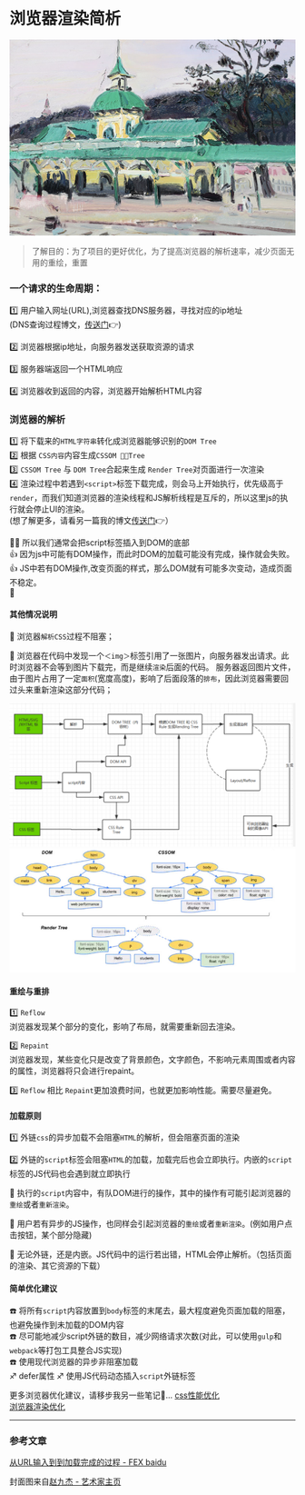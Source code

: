 # 浏览器渲染简析
![](/blog_assets/browser_work_cover.png)
>了解目的：为了项目的更好优化，为了提高浏览器的解析速率，减少页面无用的重绘，重置

### 一个请求的生命周期：

1️⃣ 用户输入网址(URL),浏览器查找DNS服务器，寻找对应的ip地址  
(DNS查询过程博文，[传送门](/network/DNS.md)👉) 

2️⃣ 浏览器根据ip地址，向服务器发送获取资源的请求  

3️⃣ 服务器端返回一个HTML响应

4️⃣ 浏览器收到返回的内容，浏览器开始解析HTML内容  

### 浏览器的解析
1️⃣ 将下载来的`HTML字符串`转化成浏览器能够识别的`DOM Tree`  
2️⃣ 根据 `CSS内容`内容生成`CSSOM Tree`  
3️⃣ `CSSOM Tree` 与 `DOM Tree`合起来生成 `Render Tree`对页面进行一次渲染  
4️⃣ 渲染过程中若遇到`<script>`标签下载完成，则会马上开始执行，优先级高于`render`，而我们知道浏览器的渲染线程和JS解析线程是互斥的，所以这里js的执行就会停止UI的渲染。  
(想了解更多，请看另一篇我的博文[传送门](/browser/JS_browser_thread.md)👉）  

👺👺 所以我们通常会把script标签插入到DOM的底部  
👍 因为js中可能有DOM操作，而此时DOM的加载可能没有完成，操作就会失败。
👍 JS中若有DOM操作,改变页面的样式，那么DOM就有可能多次变动，造成页面不稳定。  


#### 其他情况说明
🚸 浏览器`解析CSS`过程不阻塞；

🚸 浏览器在代码中发现一个`＜img＞`标签引用了一张图片，向服务器发出请求。此时浏览器不会等到图片下载完，而是继续`渲染`后面的代码。
服务器返回图片文件，由于图片占用了一定`面积`(宽度高度)，影响了后面段落的`排布`，因此浏览器需要回过头来重新渲染这部分代码；  

![rendingprocess](/blog_assets/redning_process.png)
![rendingtree](/blog_assets/rendingtree.png)

#### 重绘与重排
1️⃣ `Reflow`   
浏览器发现某个部分的变化，影响了布局，就需要重新回去渲染。   

2️⃣ `Repaint`   
浏览器发现，某些变化只是改变了背景颜色，文字颜色，不影响元素周围或者内容的属性，浏览器将只会进行repaint。

3️⃣ `Reflow` 相比 `Repaint`更加浪费时间，也就更加影响性能。需要尽量避免。

#### 加载原则
1️⃣ 外链`css`的异步加载不会阻塞`HTML`的解析，但会阻塞页面的渲染  

2️⃣ 外链的`script`标签会阻塞`HTML`的加载，加载完后也会立即执行。内嵌的`script`标签的JS代码也会遇到就立即执行

🚸 执行的`script`内容中，有队DOM进行的操作，其中的操作有可能引起浏览器的`重绘`或者`重新渲染`。

🚸 用户若有异步的JS操作，也同样会引起浏览器的`重绘`或者`重新渲染`。(例如用户点击按钮，某个部分隐藏) 

🚸 无论外链，还是内嵌。JS代码中的运行若出错，HTML会停止解析。（包括页面的渲染、其它资源的下载）  

#### 简单优化建议
☎️ 将所有`script`内容放置到`body`标签的末尾去，最大程度避免页面加载的阻塞，也避免操作到未加载的DOM内容  
☎️ 尽可能地减少script外链的数目，减少网络请求次数(对此，可以使用`gulp`和`webpack`等打包工具整合JS实现)   
☎️ 使用现代浏览器的异步非阻塞加载   
  ♐️ defer属性
  ♐️ 使用JS代码动态插入`script`外链标签

更多浏览器优化建议，请移步我另一些笔记📒... 
[css性能优化](/CSS/css_optimize.md)    
[浏览器渲染优化](/browser/rending_optimize.md)  

___
### 参考文章
[从URL输入到到加载完成的过程 - FEX baidu](http://fex.baidu.com/blog/2014/05/what-happen/) 

封面图来自[赵九杰 - 艺术家主页](http://www.artwe.com/Artist?artist_id=831)

